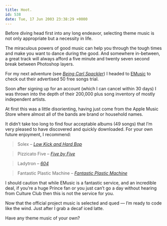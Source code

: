 ```yaml
---
title: Hoot.
id: 538
date: Tue, 17 Jun 2003 23:38:29 +0000
---
```


Before diving head first into any long endeavor, selecting theme music is not only appropriate but a necessity in life.  

The miraculous powers of good music can help you through the tough times and make you want to dance during the good. And somewhere in-between, a great track will always afford a five minute and twenty seven second break between Photoshop layers.  

For my next adventure (see *[Being Carl Spackler](https://www.airbagindustries.com/archives/000646.shtml#000646)*) I headed to [EMusic](http://www.emusic.com) to check out their advertised 50 free songs trial.  

Soon after signing up for an account (which I can cancel within 30 days) I was thrown into the depth of their 200,000 plus song inventory of mostly independent artists.  

At first this was a little disorienting, having just come from the Apple Music Store where almost all of the bands are brand or household names.  

It didn’t take too long to find four acceptable albums (49 songs) that I’m very pleased to have discovered and quickly downloaded. For your own future enjoyment, I recommend:



> Solex – *[Low Kick and Hard Bop](http://www.emusic.com/cd/10592/10592552.html)*  

>  Pizzicato Five – *[Five by Five](http://www.emusic.com/cd/10601/10601144.html)*  

>  Ladytron – *[604](http://www.emusic.com/cd/10601/10601256.html)*  

>  Fantastic Plastic Machine – *[Fantastic Plastic Machine](http://www.emusic.com/cd/10601/10601245.html)*



I should caution that while EMusic is a fantastic service, and an incredible deal, if you’re a huge Prince fan or you just can’t go a day without hearing from Culture Club then this is not the service for you.  

Now that the official project music is selected and qued — I’m ready to code like the wind. Just after I grab a decaf iced latte.  

Have any theme music of your own?





